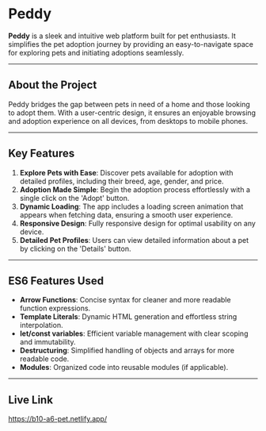 # Peddy

**Peddy** is a sleek and intuitive web platform built for pet enthusiasts. It simplifies the pet adoption journey by providing an easy-to-navigate space for exploring pets and initiating adoptions seamlessly.

---

## About the Project
Peddy bridges the gap between pets in need of a home and those looking to adopt them. With a user-centric design, it ensures an enjoyable browsing and adoption experience on all devices, from desktops to mobile phones.

---

## Key Features

1. **Explore Pets with Ease**: Discover pets available for adoption with detailed profiles, including their breed, age, gender, and price.
2. **Adoption Made Simple**: Begin the adoption process effortlessly with a single click on the 'Adopt' button.
3. **Dynamic Loading**: The app includes a loading screen animation that appears when fetching data, ensuring a smooth user experience.
4. **Responsive Design**: Fully responsive design for optimal usability on any device.
5. **Detailed Pet Profiles**: Users can view detailed information about a pet by clicking on the 'Details' button.

---

## ES6 Features Used

- **Arrow Functions**: Concise syntax for cleaner and more readable function expressions.
- **Template Literals**: Dynamic HTML generation and effortless string interpolation.
- **let/const variables**: Efficient variable management with clear scoping and immutability.
- **Destructuring**: Simplified handling of objects and arrays for more readable code.
- **Modules**: Organized code into reusable modules (if applicable).

---

## Live Link 

https://b10-a6-pet.netlify.app/
